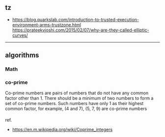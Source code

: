 #
## tz
* https://blog.quarkslab.com/introduction-to-trusted-execution-environment-arms-trustzone.html
https://prateekvjoshi.com/2015/02/07/why-are-they-called-elliptic-curves/
---

## algorithms
### Math
### co-prime
>>> 
Co-prime numbers are pairs of numbers that do not have any common factor other than 1. There should be a minimum of two numbers to form a set of co-prime numbers. Such numbers have only 1 as their highest common factor, for example, (4 and 7), (5, 7, 9) are co-prime numbers

#### 
ref.
* https://en.m.wikipedia.org/wiki/Coprime_integers